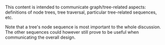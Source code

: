 
This content is intended to communicate graph/tree-related aspects: definitions
of node trees, tree traversal, particular tree-related sequences, etc.

Note that a tree's node sequence is most important to the whole discussion.
The other sequences could however still prove to be useful when communicating
the overall design.
